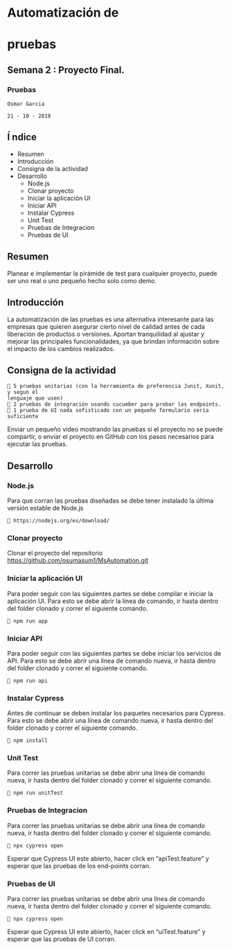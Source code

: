 # Automatización de

# pruebas

## Semana 2 : Proyecto Final.

### Pruebas

```
Osmar Garcia
```
```
21 - 10 - 2019
```

## Í ndice

- Resumen
- Introducción
- Consigna de la actividad
- Desarrollo
   - Node.js
   - Clonar proyecto
   - Iniciar la aplicación UI
   - Iniciar API
   - Instalar Cypress
   - Unit Test
   - Pruebas de Integracion
   - Pruebas de UI


## Resumen

Planear e implementar la pirámide de test para cualquier proyecto, puede ser uno real o uno
pequeño hecho solo como demo.

## Introducción

La automatización de las pruebas es una alternativa interesante para las empresas que quieren
asegurar cierto nivel de calidad antes de cada liberación de productos o versiones. Aportan
tranquilidad al ajustar y mejorar las principales funcionalidades, ya que brindan información
sobre el impacto de los cambios realizados.

## Consigna de la actividad

```
 5 pruebas unitarias (con la herramienta de preferencia Junit, Xunit, y segun el
lenguaje que usen)
 2 pruebas de integración usando cucumber para probar los endpoints.
 1 prueba de UI nada sofisticado con un pequeño formulario sería suficiente
```
Enviar un pequeño video mostrando las pruebas si el proyecto no se puede compartir, o enviar
el proyecto en GitHub con los pasos necesarios para ejecutar las pruebas.

## Desarrollo

### Node.js

Para que corran las pruebas diseñadas se debe tener instalado la última versión estable de
Node.js

```
 https://nodejs.org/es/download/
```
### Clonar proyecto

Clonar el proyecto del repositorio https://github.com/osumasum1/MsAutomation.git

### Iniciar la aplicación UI

Para poder seguir con las siguientes partes se debe compilar e iniciar la aplicación UI. Para esto
se debe abrir la línea de comando, ir hasta dentro del folder clonado y correr el siguiente
comando.

```
 npm run app
```

### Iniciar API

Para poder seguir con las siguientes partes se debe iniciar los servicios de API. Para esto se debe
abrir una línea de comando nueva, ir hasta dentro del folder clonado y correr el siguiente
comando.

```
 npm run api
```
### Instalar Cypress

Antes de continuar se deben instalar los paquetes necesarios para Cypress. Para esto se debe
abrir una línea de comando nueva, ir hasta dentro del folder clonado y correr el siguiente
comando.

```
 npm install
```

### Unit Test

Para correr las pruebas unitarias se debe abrir una línea de comando nueva, ir hasta dentro del
folder clonado y correr el siguiente comando.

```
 npm run unitTest
```
### Pruebas de Integracion

Para correr las pruebas unitarias se debe abrir una línea de comando nueva, ir hasta dentro del
folder clonado y correr el siguiente comando.

```
 npx cypress open
```
Esperar que Cypress UI este abierto, hacer click en “apiTest.feature” y esperar que las pruebas
de los end-points corran.


### Pruebas de UI

Para correr las pruebas unitarias se debe abrir una línea de comando nueva, ir hasta dentro del
folder clonado y correr el siguiente comando.

```
 npx cypress open
```
Esperar que Cypress UI este abierto, hacer click en “uiTest.feature” y esperar que las pruebas
de UI corran.


